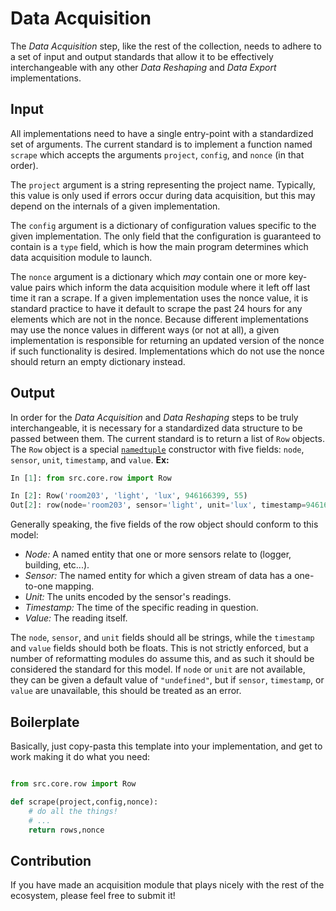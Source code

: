 # Data Acquisition

The *Data Acquisition* step, like the rest of the collection,
needs to adhere to a set of input and output standards that
allow it to be effectively interchangeable with any other
*Data Reshaping* and *Data Export* implementations.

## Input

All implementations need to have a single entry-point with
a standardized set of arguments.  The current standard is to implement
a function named `scrape` which accepts the arguments `project`,
`config`, and `nonce` (in that order).

The `project` argument is a string representing the project name.
Typically, this value is only used if errors occur during
data acquisition, but this may depend on the internals of a given
implementation.

The `config` argument is a dictionary of configuration values specific
to the given implementation.  The only field that the configuration
is guaranteed to contain is a `type` field, which is how the main
program determines which data acquisition module to launch.

The `nonce` argument is a dictionary which *may* contain one or more
key-value pairs which inform the data acquisition module where
it left off last time it ran a scrape.  If a given implementation
uses the nonce value, it is standard practice to have it default to
scrape the past 24 hours for any elements which are not in the nonce.
Because different implementations may use the nonce values in different
ways (or not at all), a given implementation is responsible for
returning an updated version of the nonce if such functionality is
desired.  Implementations which do not use the nonce should
return an empty dictionary instead.

## Output

In order for the *Data Acquisition* and *Data Reshaping* steps to be
truly interchangeable, it is necessary for a standardized data structure
to be passed between them.  The current standard is to return a list of `Row`
objects.  The `Row` object is a special
[`namedtuple`](https://docs.python.org/3/library/collections.html#collections.namedtuple)
constructor with five fields: `node`, `sensor`, `unit`, `timestamp`, and `value`.
**Ex:**

````python
In [1]: from src.core.row import Row

In [2]: Row('room203', 'light', 'lux', 946166399, 55)
Out[2]: row(node='room203', sensor='light', unit='lux', timestamp=946166399, value=55)

````

Generally speaking, the five fields of the row object should conform to
this model:

- *Node:* A named entity that one or more sensors relate to
(logger, building, etc...).
- *Sensor:* The named entity for which a given stream of
data has a one-to-one mapping.
- *Unit:* The units encoded by the sensor's readings.
- *Timestamp:* The time of the specific reading in question.
- *Value:* The reading itself.

The `node`, `sensor`, and `unit` fields should all be strings,
while the `timestamp` and `value` fields should both be floats.
This is not strictly enforced, but a number of reformatting
modules do assume this, and as such it should be considered
the standard for this model.  If `node` or `unit` are not
available, they can be given a default value of `"undefined"`,
but if `sensor`, `timestamp`, or `value` are unavailable, this
should be treated as an error.

## Boilerplate

Basically, just copy-pasta this template into your implementation,
and get to work making it do what you need:

````python

from src.core.row import Row

def scrape(project,config,nonce):
    # do all the things!
    # ...
    return rows,nonce

````

## Contribution

If you have made an acquisition module that plays nicely with
the rest of the ecosystem, please feel free to submit it!
